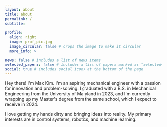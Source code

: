```yaml
---
layout: about
title: about
permalink: /
subtitle: 

profile:
  align: right
  image: prof_pic.jpg
  image_circular: false # crops the image to make it circular
  more_info: >

news: false # includes a list of news items
selected_papers: false # includes a list of papers marked as "selected={true}"
social: true # includes social icons at the bottom of the page
---
```


Hey there! I'm Max Kim. I'm an aspiring mechanical engineer with a passion for innovation and problem-solving.
I graduated with a B.S. in Mechanical Engineering from the University of Maryland in 2023, and I'm currently wrapping up
my Master's degree from the same school, which I expect to receive in 2024.

I love getting my hands dirty and bringing ideas into reality. My primary interests are in control systems, robotics, and machine learning. 


